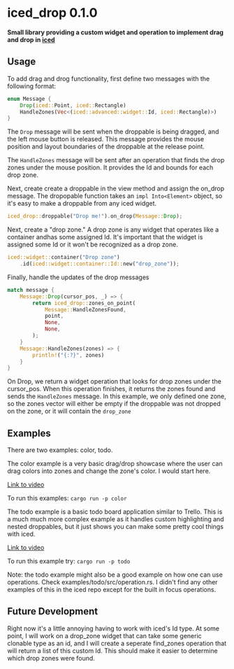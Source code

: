 # iced_drop 0.1.0

**Small library providing a custom widget and operation to implement drag and drop in [iced](https://github.com/iced-rs/iced/tree/master)**

## Usage
To add drag and drog functionality, first define two messages with the following format:
```rust
enum Message {
	Drop(iced::Point, iced::Rectangle)
	HandleZones(Vec<(iced::advanced::widget::Id, iced::Rectangle)>)
}
```

The `Drop` message will be sent when the droppable is being dragged, and the left mouse button is released. This message provides the mouse position and layout boundaries of the droppable at the release point.

The `HandleZones` message will be sent after an operation that finds the drop zones under the mouse position. It provides the Id and bounds for each drop zone.

Next, create create a droppable in the view method and assign the on_drop message. The dropopable function takes an `impl Into<Element>` object, so it's easy to make a droppable from any iced widget.

```rust
iced_drop::droppable("Drop me!").on_drop(Message::Drop);
```

Next, create a "drop zone." A drop zone is any widget that operates like a container andhas some assigned Id. It's important that the widget is assigned some Id or it won't be recognized as a drop zone.

```rust
iced::widget::container("Drop zone")
	.id(iced::widget::container::Id::new("drop_zone"));
```

Finally, handle the updates of the drop messages

```rust
match message {
	Message::Drop(cursor_pos, _) => {
		return iced_drop::zones_on_point(
			Message::HandleZonesFound,
			point,
			None,
			None,
		);
	}
	Message::HandleZones(zones) => {
		println!("{:?}", zones)
	}
}
```

On Drop, we return a widget operation that looks for drop zones under the cursor_pos. When this operation finishes, it returns the zones found and sends the `HandleZones` message. In this example, we only defined one zone, so the zones vector will either be empty if the droppable was not dropped on the zone, or it will contain the `drop_zone`

## Examples
There are two examples: color, todo.

The color example is a very basic drag/drop showcase where the user can drag colors into zones and change the zone's color. I would start here.

[Link to video](https://drive.google.com/file/d/1K1CCi2Lc90IUyDufsvoUBZmUCbeg6_Fi/view?usp=sharing)

To run this examples: `cargo run -p color`

The todo example is a basic todo board application similar to Trello. This is a much much more complex example as it handles custom highlighting and nested droppables, but it just shows you can make some pretty cool things with iced.

[Link to video](https://drive.google.com/file/d/1MLOCk4Imd_oUnrTj_psbpYbwua976HmR/view?usp=sharing)

To run this example try: `cargo run -p todo`

Note: the todo example might also be a good example on how one can use operations. Check examples/todo/src/operation.rs. I didn't find any other examples of this in the iced repo except for the built in focus operations.

## Future Development
Right now it's a little annoying having to work with iced's Id type. At some point, I will work on a drop_zone widget that can take some generic clonable type as an id, and I will create a seperate find_zones operation that will return a list of this custom Id. This should make it easier to determine which drop zones were found.
